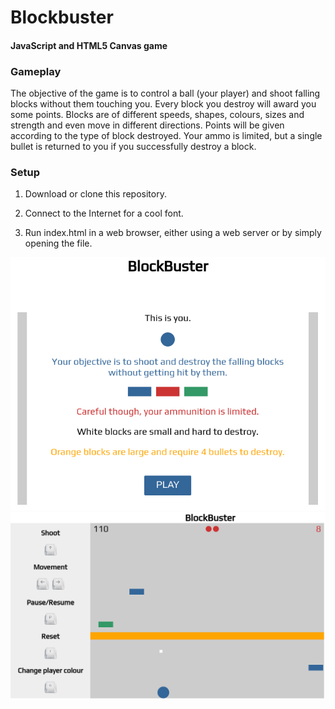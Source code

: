 # Blockbuster
#### JavaScript and HTML5 Canvas game

### Gameplay

The objective of the game is to control a ball (your player) and shoot falling blocks without them touching you. Every block you destroy will award you some points. Blocks are of different speeds, shapes, colours, sizes and strength and even move in different directions. Points will be given according to the type of block destroyed. Your ammo is limited, but a single bullet is returned to you if you successfully destroy a block.


### Setup 

1) Download or clone this repository.

2) Connect to the Internet for a cool font.

3) Run index.html in a web browser, either using a web server or by simply opening the file.

![Screenshot of Instructions](images/screenshots/instructions_1.png)
![Screenshot of Gameplay](images/screenshots/gameplay_1.png)
